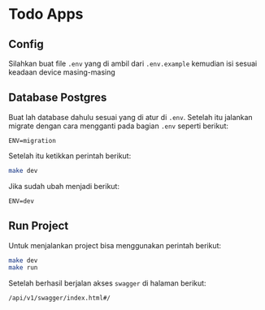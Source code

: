 # Todo Apps

## Config
Silahkan buat file `.env` yang di ambil dari `.env.example` kemudian isi sesuai keadaan device masing-masing

## Database Postgres
Buat lah database dahulu sesuai yang di atur di `.env`. Setelah itu jalankan migrate dengan cara mengganti pada bagian `.env` seperti berikut:
```env
ENV=migration
```

Setelah itu ketikkan perintah berikut:
```bash
make dev
```

Jika sudah ubah menjadi berikut:
```env
ENV=dev
```

## Run Project
Untuk menjalankan project bisa menggunakan perintah berikut:
```bash
make dev
make run
```

Setelah berhasil berjalan akses `swagger` di halaman berikut:
```
/api/v1/swagger/index.html#/
```